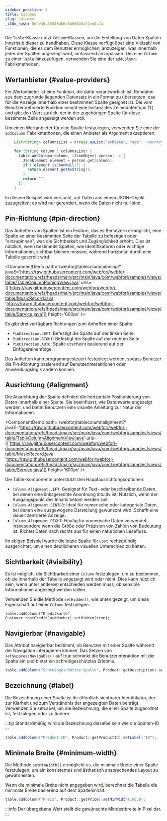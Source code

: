 ```yaml
---
sidebar_position: 5
title: Columns
slug: columns
_i18n_hash: 5ebe30c35548db6d3b603b8a72ed4c2a
---
```

<DocChip chip='since' label='24.00' />
<JavadocLink type="table" location="com/webforj/component/table/Column" top='true'/>

Die `Table`-Klasse nutzt `Column`-Klassen, um die Erstellung von Daten Spalten innerhalb dieser zu handhaben. Diese Klasse verfügt über eine Vielzahl von Funktionen, die es dem Benutzer ermöglichen, anzuzeigen, was innerhalb jeder der Spalten angezeigt wird, umfassend anzupassen.
Um eine `Column` zu einer `Table` hinzuzufügen, verwenden Sie eine der `addColumn`-Fabrikmethoden.

## Wertanbieter {#value-providers}

Ein Wertanbieter ist eine Funktion, die dafür verantwortlich ist, Rohdaten aus dem zugrunde liegenden Datensatz in ein Format zu übersetzen, das für die Anzeige innerhalb einer bestimmten Spalte geeignet ist. Die vom Benutzer definierte Funktion nimmt eine Instanz des Zeilendatentyps (T) und gibt den Wert zurück, der in der zugehörigen Spalte für diese bestimmte Zeile angezeigt werden soll.

Um einen Wertanbieter für eine Spalte festzulegen, verwenden Sie eine der `addColumn`-Fabrikmethoden, die einen Anbieter als Argument akzeptieren:

```java
    List<String> columnsList = Arrays.asList("athlete", "age", "country", "year", "sport", "gold", "silver", "bronze", "total");

    for (String column : columnsList) {
      table.addColumn(column, (JsonObject person) -> {
        JsonElement element = person.get(column);
        if (!element.isJsonNull()) {
          return element.getAsString();
        }
        return "";
      });
    }
```

In diesem Beispiel wird versucht, auf Daten aus einem JSON-Objekt zuzugreifen; es wird nur gerendert, wenn die Daten nicht null sind.

## Pin-Richtung {#pin-direction}

Das Anheften von Spalten ist ein Feature, das es Benutzern ermöglicht, eine Spalte an einer bestimmten Seite der Tabelle zu befestigen oder "einzupinnen", was die Sichtbarkeit und Zugänglichkeit erhöht. Dies ist nützlich, wenn bestimmte Spalten, wie Identifikatoren oder wichtige Informationen, sichtbar bleiben müssen, während horizontal durch eine Tabelle gescrollt wird.

<ComponentDemo 
path='/webforj/tablecolumnpinning?' 
javaE='https://raw.githubusercontent.com/webforj/webforj-documentation/refs/heads/main/src/main/java/com/webforj/samples/views/table/TableColumnPinningView.java'
urls={['https://raw.githubusercontent.com/webforj/webforj-documentation/refs/heads/main/src/main/java/com/webforj/samples/views/table/MusicRecord.java', 
'https://raw.githubusercontent.com/webforj/webforj-documentation/refs/heads/main/src/main/java/com/webforj/samples/views/table/Service.java']}
height='600px'
/>

Es gibt drei verfügbare Richtungen zum Anheften einer Spalte:

- `PinDirection.LEFT`: Befestigt die Spalte auf der linken Seite.
- `PinDirection.RIGHT`: Befestigt die Spalte auf der rechten Seite.
- `PinDirection.AUTO`: Spalte erscheint basierend auf der Einfügereihenfolge.

Das Anheften kann programmgesteuert festgelegt werden, sodass Benutzer die Pin-Richtung basierend auf Benutzerinteraktionen oder Anwendungslogik ändern können.

## Ausrichtung {#alignment}

Die Ausrichtung der Spalte definiert die horizontale Positionierung von Daten innerhalb einer Spalte. Sie beeinflusst, wie Datenwerte angezeigt werden, und bietet Benutzern eine visuelle Anleitung zur Natur der Informationen.

<ComponentDemo 
path='/webforj/tablecolumnalignment?' 
javaE='https://raw.githubusercontent.com/webforj/webforj-documentation/refs/heads/main/src/main/java/com/webforj/samples/views/table/TableColumnAlignmentView.java'
urls={['https://raw.githubusercontent.com/webforj/webforj-documentation/refs/heads/main/src/main/java/com/webforj/samples/views/table/MusicRecord.java', 
'https://raw.githubusercontent.com/webforj/webforj-documentation/refs/heads/main/src/main/java/com/webforj/samples/views/table/Service.java']}
height='600px'
/>

Die Table-Komponente unterstützt drei Hauptausrichtungsoptionen:

- `Column.Alignment.LEFT`: Geeignet für Text- oder beschreibende Daten, bei denen eine linksgerechte Anordnung intuitiv ist. Nützlich, wenn der Ausgangspunkt des Inhalts betont werden soll.
- `Column.Alignment.CENTER`: Ideal für numerische oder kategoriale Daten, bei denen eine ausgewogene Darstellung gewünscht wird. Schafft eine visuell zentrierte Anzeige.
- `Column.Alignment.RIGHT`: Häufig für numerische Daten verwendet, insbesondere wenn die Größe oder Präzision von Zahlen von Bedeutung ist. Richtet Daten nach rechts aus für einen natürlichen Lesefluss.

Im obigen Beispiel wurde die letzte Spalte für `Cost` rechtsbündig ausgerichtet, um einen deutlicheren visuellen Unterschied zu bieten.

## Sichtbarkeit {#visibility}

Es ist möglich, die Sichtbarkeit einer `Column` festzulegen, um zu bestimmen, ob sie innerhalb der Tabelle angezeigt wird oder nicht. Dies kann nützlich sein, wenn unter anderem entschieden werden muss, ob sensible Informationen angezeigt werden sollen.

Verwenden Sie die Methode `setHidden()`, wie unten gezeigt, um diese Eigenschaft auf einer `Column` festzulegen:

`table.addColumn("Kreditkarte", Customer::getCreditCardNumber).setHidden(true);`

## Navigierbar {#navigable}

Das Attribut navigierbar bestimmt, ob Benutzer mit einer Spalte während der Navigation interagieren können. Das Setzen von `setSuppressNavigable()` auf true schränkt die Benutzerinteraktion mit der Spalte ein und bietet ein schreibgeschütztes Erlebnis.

```java
table.addColumn("Schreibgeschützte Spalte", Product::getDescription).setSuppressNavigable(true);
```

## Bezeichnung {#label}

Die Bezeichnung einer Spalte ist ihr öffentlich sichtbarer Identifikator, der zur Klarheit und zum Verständnis der angezeigten Daten beiträgt. Verwenden Sie setLabel, um die Bezeichnung, die einer Spalte zugeordnet ist, festzulegen oder zu ändern.

:::tip
Standardmäßig wird die Bezeichnung dieselbe sein wie die Spalten-ID
:::

```java
table.addColumn("Produkt-ID", Product::getProductId).setLabel("ID");
```

## Minimale Breite {#minimum-width}

Die Methode `setMinWidth()` ermöglicht es, die minimale Breite einer Spalte festzulegen, um ein konsistentes und ästhetisch ansprechendes Layout zu gewährleisten.

Wenn die minimale Breite nicht angegeben wird, berechnet die Tabelle die minimale Breite basierend auf dem Spalteninhalt.

```java
table.addColumn("Preis", Product::getPrice).setMinWidth(100.0);
```

:::info
Der übergebene Wert stellt die gewünschte Mindestbreite in Pixel dar.  
:::
